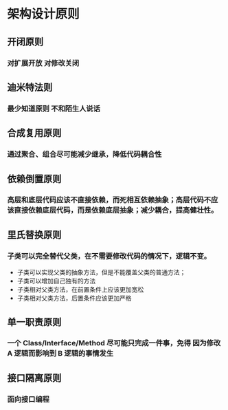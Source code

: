 # 架构设计原则

## 开闭原则

### 对扩展开放 对修改关闭

## 迪米特法则

### 最少知道原则 不和陌生人说话

## 合成复用原则

### 通过聚合、组合尽可能减少继承，降低代码耦合性

## 依赖倒置原则

### 高层和底层代码应该不直接依赖，而死相互依赖抽象；高层代码不应该直接依赖底层代码，而是依赖底层抽象；减少耦合，提高健壮性。

## 里氏替换原则

### 子类可以完全替代父类，在不需要修改代码的情况下，逻辑不变。

- 子类可以实现父类的抽象方法，但是不能覆盖父类的普通方法；
- 子类可以增加自己独有的方法
- 子类相对父类方法，在前置条件上应该更加宽松
- 子类相对父类方法，后置条件应该更加严格

## 单一职责原则

### 一个 Class/Interface/Method 尽可能只完成一件事，免得 因为修改 A 逻辑而影响到 B 逻辑的事情发生

## 接口隔离原则

### 面向接口编程

